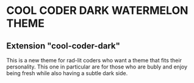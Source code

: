 # COOL CODER DARK WATERMELON THEME
## Extension "cool-coder-dark"

This is a new theme for rad-lit coders who want a theme that fits their personality.
This one in particular are for those who are bubly and enjoy being fresh while also
having a subtle dark side. 


